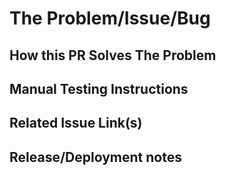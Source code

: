 # The Problem/Issue/Bug

## How this PR Solves The Problem

## Manual Testing Instructions

## Related Issue Link(s)

## Release/Deployment notes
<!-- Does this affect anything else, or are there ramifications for other code? Does anything have to be done on deployment? -->
